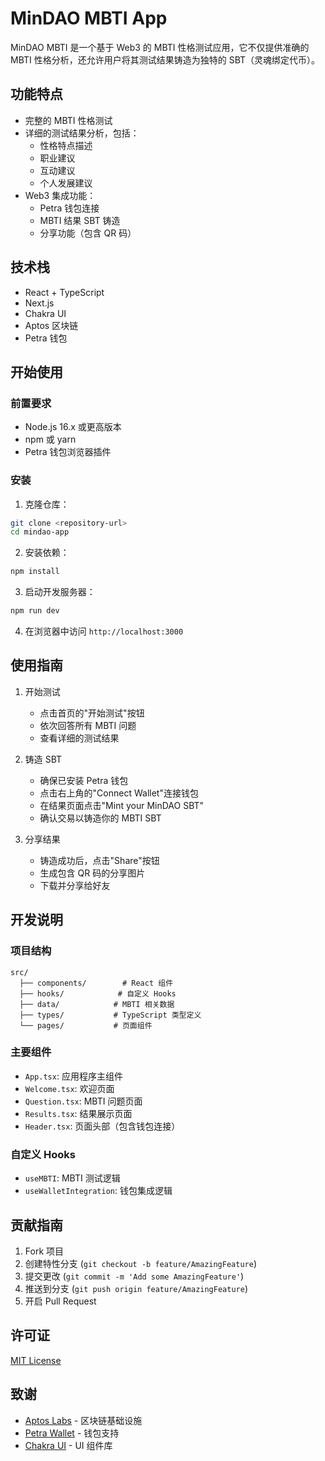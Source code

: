 # MinDAO MBTI App

MinDAO MBTI 是一个基于 Web3 的 MBTI 性格测试应用，它不仅提供准确的 MBTI 性格分析，还允许用户将其测试结果铸造为独特的 SBT（灵魂绑定代币）。

## 功能特点

- 完整的 MBTI 性格测试
- 详细的测试结果分析，包括：
  - 性格特点描述
  - 职业建议
  - 互动建议
  - 个人发展建议
- Web3 集成功能：
  - Petra 钱包连接
  - MBTI 结果 SBT 铸造
  - 分享功能（包含 QR 码）

## 技术栈

- React + TypeScript
- Next.js
- Chakra UI
- Aptos 区块链
- Petra 钱包

## 开始使用

### 前置要求

- Node.js 16.x 或更高版本
- npm 或 yarn
- Petra 钱包浏览器插件

### 安装

1. 克隆仓库：
```bash
git clone <repository-url>
cd mindao-app
```

2. 安装依赖：
```bash
npm install
```

3. 启动开发服务器：
```bash
npm run dev
```

4. 在浏览器中访问 `http://localhost:3000`

## 使用指南

1. 开始测试
   - 点击首页的"开始测试"按钮
   - 依次回答所有 MBTI 问题
   - 查看详细的测试结果

2. 铸造 SBT
   - 确保已安装 Petra 钱包
   - 点击右上角的"Connect Wallet"连接钱包
   - 在结果页面点击"Mint your MinDAO SBT"
   - 确认交易以铸造你的 MBTI SBT

3. 分享结果
   - 铸造成功后，点击"Share"按钮
   - 生成包含 QR 码的分享图片
   - 下载并分享给好友

## 开发说明

### 项目结构

```
src/
  ├── components/        # React 组件
  ├── hooks/            # 自定义 Hooks
  ├── data/            # MBTI 相关数据
  ├── types/           # TypeScript 类型定义
  └── pages/           # 页面组件
```

### 主要组件

- `App.tsx`: 应用程序主组件
- `Welcome.tsx`: 欢迎页面
- `Question.tsx`: MBTI 问题页面
- `Results.tsx`: 结果展示页面
- `Header.tsx`: 页面头部（包含钱包连接）

### 自定义 Hooks

- `useMBTI`: MBTI 测试逻辑
- `useWalletIntegration`: 钱包集成逻辑

## 贡献指南

1. Fork 项目
2. 创建特性分支 (`git checkout -b feature/AmazingFeature`)
3. 提交更改 (`git commit -m 'Add some AmazingFeature'`)
4. 推送到分支 (`git push origin feature/AmazingFeature`)
5. 开启 Pull Request

## 许可证

[MIT License](LICENSE)

## 致谢

- [Aptos Labs](https://aptoslabs.com/) - 区块链基础设施
- [Petra Wallet](https://petra.app/) - 钱包支持
- [Chakra UI](https://chakra-ui.com/) - UI 组件库 